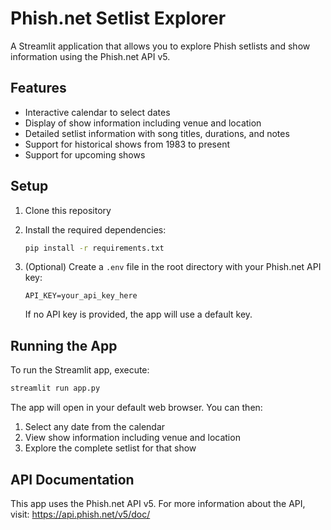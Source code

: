 # Phish.net Setlist Explorer

A Streamlit application that allows you to explore Phish setlists and show information using the Phish.net API v5.

## Features

- Interactive calendar to select dates
- Display of show information including venue and location
- Detailed setlist information with song titles, durations, and notes
- Support for historical shows from 1983 to present
- Support for upcoming shows

## Setup

1. Clone this repository
2. Install the required dependencies:
   ```bash
   pip install -r requirements.txt
   ```

3. (Optional) Create a `.env` file in the root directory with your Phish.net API key:
   ```
   API_KEY=your_api_key_here
   ```
   If no API key is provided, the app will use a default key.

## Running the App

To run the Streamlit app, execute:
```bash
streamlit run app.py
```

The app will open in your default web browser. You can then:
1. Select any date from the calendar
2. View show information including venue and location
3. Explore the complete setlist for that show

## API Documentation

This app uses the Phish.net API v5. For more information about the API, visit:
https://api.phish.net/v5/doc/
